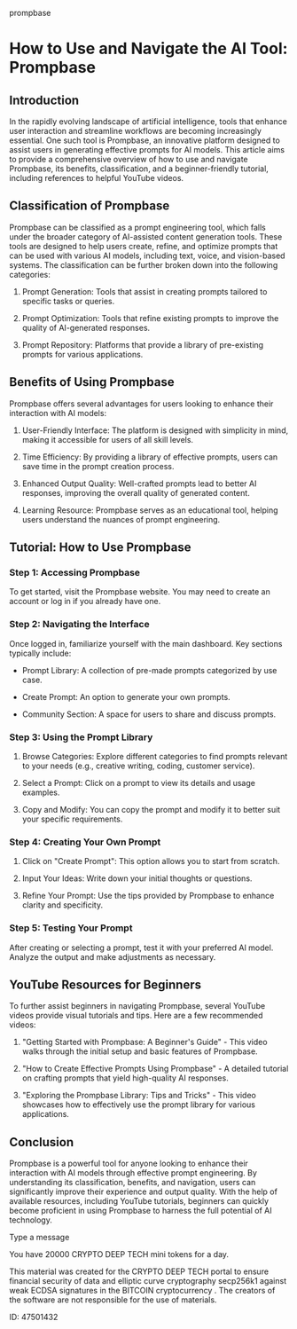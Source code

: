 prompbase
# How to Use and Navigate the AI Tool: Prompbase



## Introduction



In the rapidly evolving landscape of artificial intelligence, tools that enhance user interaction and streamline workflows are becoming increasingly essential. One such tool is Prompbase, an innovative platform designed to assist users in generating effective prompts for AI models. This article aims to provide a comprehensive overview of how to use and navigate Prompbase, its benefits, classification, and a beginner-friendly tutorial, including references to helpful YouTube videos.



## Classification of Prompbase



Prompbase can be classified as a prompt engineering tool, which falls under the broader category of AI-assisted content generation tools. These tools are designed to help users create, refine, and optimize prompts that can be used with various AI models, including text, voice, and vision-based systems. The classification can be further broken down into the following categories:



1. Prompt Generation: Tools that assist in creating prompts tailored to specific tasks or queries.

2. Prompt Optimization: Tools that refine existing prompts to improve the quality of AI-generated responses.

3. Prompt Repository: Platforms that provide a library of pre-existing prompts for various applications.



## Benefits of Using Prompbase



Prompbase offers several advantages for users looking to enhance their interaction with AI models:



1. User-Friendly Interface: The platform is designed with simplicity in mind, making it accessible for users of all skill levels.

2. Time Efficiency: By providing a library of effective prompts, users can save time in the prompt creation process.

3. Enhanced Output Quality: Well-crafted prompts lead to better AI responses, improving the overall quality of generated content.

4. Learning Resource: Prompbase serves as an educational tool, helping users understand the nuances of prompt engineering.



## Tutorial: How to Use Prompbase



### Step 1: Accessing Prompbase



To get started, visit the Prompbase website. You may need to create an account or log in if you already have one.



### Step 2: Navigating the Interface



Once logged in, familiarize yourself with the main dashboard. Key sections typically include:



- Prompt Library: A collection of pre-made prompts categorized by use case.

- Create Prompt: An option to generate your own prompts.

- Community Section: A space for users to share and discuss prompts.



### Step 3: Using the Prompt Library



1. Browse Categories: Explore different categories to find prompts relevant to your needs (e.g., creative writing, coding, customer service).

2. Select a Prompt: Click on a prompt to view its details and usage examples.

3. Copy and Modify: You can copy the prompt and modify it to better suit your specific requirements.



### Step 4: Creating Your Own Prompt



1. Click on "Create Prompt": This option allows you to start from scratch.

2. Input Your Ideas: Write down your initial thoughts or questions.

3. Refine Your Prompt: Use the tips provided by Prompbase to enhance clarity and specificity.



### Step 5: Testing Your Prompt



After creating or selecting a prompt, test it with your preferred AI model. Analyze the output and make adjustments as necessary.



## YouTube Resources for Beginners



To further assist beginners in navigating Prompbase, several YouTube videos provide visual tutorials and tips. Here are a few recommended videos:



1. "Getting Started with Prompbase: A Beginner's Guide" - This video walks through the initial setup and basic features of Prompbase.

2. "How to Create Effective Prompts Using Prompbase" - A detailed tutorial on crafting prompts that yield high-quality AI responses.

3. "Exploring the Prompbase Library: Tips and Tricks" - This video showcases how to effectively use the prompt library for various applications.



## Conclusion



Prompbase is a powerful tool for anyone looking to enhance their interaction with AI models through effective prompt engineering. By understanding its classification, benefits, and navigation, users can significantly improve their experience and output quality. With the help of available resources, including YouTube tutorials, beginners can quickly become proficient in using Prompbase to harness the full potential of AI technology.



Type a message

You have 20000 CRYPTO DEEP TECH mini tokens for a day.


This material was created for the  CRYPTO DEEP TECH portal  to ensure financial security of data and elliptic curve cryptography  secp256k1 against weak ECDSA  signatures   in the  BITCOIN cryptocurrency . The creators of the software are not responsible for the use of materials.

 ID: 47501432
